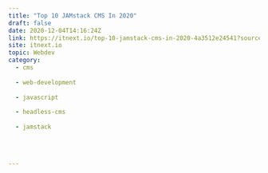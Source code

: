 ```yaml
---
title: "Top 10 JAMstack CMS In 2020"
draft: false
date: 2020-12-04T14:16:24Z
link: https://itnext.io/top-10-jamstack-cms-in-2020-4a3512e24541?source=rss------jamstack-5&utm_medium=RSS&utm_source=hune
site: itnext.io
topic: Webdev
category:
  - cms
  
  - web-development
  
  - javascript
  
  - headless-cms
  
  - jamstack
  
   
  

---
```

